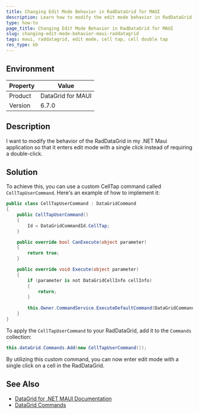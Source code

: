 ```yaml
---
title: Changing Edit Mode Behavior in RadDataGrid for MAUI
description: Learn how to modify the edit mode behavior in RadDataGrid for MAUI to enter edit mode with a single click instead of double-clicking.
type: how-to
page_title: Changing Edit Mode Behavior in RadDataGrid for MAUI
slug: changing-edit-mode-behavior-maui-raddatagrid
tags: maui, raddatagrid, edit mode, cell tap, cell double tap
res_type: kb
---
```

## Environment
| Property | Value |
|---|---|
| Product | DataGrid for MAUI |
| Version | 6.7.0 |

## Description
I want to modify the behavior of the RadDataGrid in my .NET Maui application so that it enters edit mode with a single click instead of requiring a double-click.

## Solution
To achieve this, you can use a custom CellTap command called `CellTapUserCommand`. Here's an example of how to implement it:

```csharp
public class CellTapUserCommand : DataGridCommand
{
    public CellTapUserCommand()
    { 
        Id = DataGridCommandId.CellTap;
    }

    public override bool CanExecute(object parameter)
    {
        return true;
    }

    public override void Execute(object parameter)
    {
        if (parameter is not DataGridCellInfo cellInfo)
        {
            return;
        }
        
        this.Owner.CommandService.ExecuteDefaultCommand(DataGridCommandId.CellDoubleTap, parameter);
    }
}
```

To apply the `CellTapUserCommand` to your RadDataGrid, add it to the `Commands` collection:

```csharp
this.dataGrid.Commands.Add(new CellTapUserCommand());
```

By utilizing this custom command, you can now enter edit mode with a single click on a cell in the RadDataGrid.

## See Also

- [DataGrid for .NET MAUI Documentation](https://docs.telerik.com/devtools/maui/controls/datagrid/overview)
- [DataGrid Commands](https://docs.telerik.com/devtools/maui/controls/datagrid/commands/overview)
